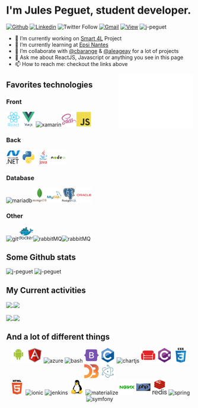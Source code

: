 <link href="assets/index.css" rel="stylesheet"></link>

# I'm Jules Peguet, student developer.

[![Github](https://img.shields.io/badge/-Github-000?style=flat&logo=Github&logoColor=white)](https://github.com/j-peguet)
[![Linkedin](https://img.shields.io/badge/-LinkedIn-blue?style=flat&logo=Linkedin&logoColor=white)](https://www.linkedin.com/in/j-peguet/)
![Twitter Follow](https://img.shields.io/twitter/follow/j_peguet)
[![Gmail](https://img.shields.io/badge/-Gmail-c14438?style=flat&logo=Gmail&logoColor=white)](mailto:julespeguet.jp@gmail.com)
[![View](https://views.whatilearened.today/views/github/j-peguet/j-peguet.svg)](https://github.com/j-peguet)
<img src="https://komarev.com/ghpvc/?username=j-peguet" alt="j-peguet" />

- 🔭 I’m currently working on [Smart 4L](https://github.com/Smart4L/Smart4L) Project
- 🌱 I’m currently learning at [Epsi Nantes](https://epsi.fr)
- 👯 I’m collaborate with [@cbarange](https://github.com/cbarange) & [@aleageay](https://github.com/alegeay) for a lot of projects
- 💬 Ask me about ReactJS, Javascript or anything you see in this page
- 📫 How to reach me: checkout the links above

<img align="right" src='dog.webp' width='200"'>

## Favorites technologies

### Front
<img src="https://raw.githubusercontent.com/devicons/devicon/master/icons/react/react-original-wordmark.svg" alt="react" width="40" height="40"/><img src="https://raw.githubusercontent.com/devicons/devicon/master/icons/vuejs/vuejs-original-wordmark.svg" alt="vuejs" width="40" height="40"/><img src="https://raw.githubusercontent.com/detain/svg-logos/780f25886640cef088af994181646db2f6b1a3f8/svg/xamarin.svg" alt="xamarin" width="40" height="40"/><img src="https://raw.githubusercontent.com/devicons/devicon/master/icons/sass/sass-original.svg" alt="sass" width="40" height="40"/><img src="https://raw.githubusercontent.com/devicons/devicon/master/icons/javascript/javascript-original.svg" alt="javascript" width="40" height="40"/> 

### Back
<img src="https://raw.githubusercontent.com/devicons/devicon/master/icons/dot-net/dot-net-original-wordmark.svg" alt="dotnet" width="40" height="40"/><img src="https://raw.githubusercontent.com/devicons/devicon/master/icons/python/python-original.svg" alt="python" width="40" height="40"/><img src="https://raw.githubusercontent.com/devicons/devicon/master/icons/java/java-original-wordmark.svg" alt="java" width="40" height="40"/><img src="https://raw.githubusercontent.com/devicons/devicon/master/icons/nodejs/nodejs-original-wordmark.svg" alt="nodejs" width="40" height="40"/>

### Database
<img src="https://www.vectorlogo.zone/logos/mariadb/mariadb-icon.svg" alt="mariadb" width="40" height="40"/><img src="https://raw.githubusercontent.com/devicons/devicon/master/icons/mongodb/mongodb-original-wordmark.svg" alt="mongodb" width="40" height="40"/><img src="https://raw.githubusercontent.com/devicons/devicon/master/icons/mysql/mysql-original-wordmark.svg" alt="mysql" width="40" height="40"/><img src="https://raw.githubusercontent.com/devicons/devicon/master/icons/postgresql/postgresql-original-wordmark.svg" alt="postgresql" width="40" height="40"/><img src="https://raw.githubusercontent.com/devicons/devicon/master/icons/oracle/oracle-original.svg" alt="oracle" width="40" height="40"/> 

### Other
<img src="https://www.vectorlogo.zone/logos/git-scm/git-scm-icon.svg" alt="git" width="40" height="40"/><img src="https://raw.githubusercontent.com/devicons/devicon/master/icons/docker/docker-original-wordmark.svg" alt="docker" width="40" height="40"/><img src="https://www.vectorlogo.zone/logos/rabbitmq/rabbitmq-icon.svg" alt="rabbitMQ" width="40" height="40"/><img src="https://www.vectorlogo.zone/logos/kubernetes/kubernetes-ar21.svg" alt="rabbitMQ" height="40"/> 

## Some Github stats

 <img src="https://github-readme-stats.vercel.app/api?username=j-peguet&show_icons=tru" alt="j-peguet" />
 <img src="https://github-readme-stats.vercel.app/api/top-langs/?username=j-peguet&layout=compact&hide=java" alt="j-peguet" />


## My Current activities
<div>
    <a href="https://github.com/j-peguet/portfolio/">
        <img align="center" src="https://github-readme-stats.vercel.app/api/pin/?username=j-peguet&repo=portfolio" />
    </a>
    <a href="https://github.com/Smart4L/Smart4L/">
        <img align="center" src="https://github-readme-stats.vercel.app/api/pin/?username=smart4L&repo=smart4L" />
    </a>
</div>
<br>
<div>
    <a href="https://github.com/j-peguet/kubernetes-guide/">
        <img align="center" src="https://github-readme-stats.vercel.app/api/pin/?username=j-peguet&repo=kubernetes-guide" />
    </a>
    <a href="https://github.com/j-peguet/Docker/">
        <img align="center" src="https://github-readme-stats.vercel.app/api/pin/?username=j-peguet&repo=Docker" />
    </a>
</div>

## And a lot of different things
<p align="center">
    <img src="https://raw.githubusercontent.com/devicons/devicon/master/icons/android/android-original-wordmark.svg" alt="android" width="40" height="40"/> 
    <img src="https://raw.githubusercontent.com/devicons/devicon/master/icons/angularjs/angularjs-original.svg" alt="angularjs" width="40" height="40"/> 
    <img src="https://www.vectorlogo.zone/logos/microsoft_azure/microsoft_azure-icon.svg" alt="azure" width="40" height="40"/> 
    <img src="https://www.vectorlogo.zone/logos/gnu_bash/gnu_bash-icon.svg" alt="bash" width="40" height="40"/> 
    <img src="https://raw.githubusercontent.com/devicons/devicon/master/icons/bootstrap/bootstrap-plain.svg" alt="bootstrap" width="40" height="40"/> 
    <img src="https://raw.githubusercontent.com/devicons/devicon/master/icons/c/c-original.svg" alt="c" width="40" height="40"/> 
    <img src="https://www.chartjs.org/media/logo-title.svg" alt="chartjs" width="40" height="40"/> 
    <img src="https://raw.githubusercontent.com/devicons/devicon/0d6c64dbbf311879f7d563bfc3ccf559f9ed111c/icons/couchdb/couchdb-original.svg" alt="couchdb" width="40" height="40"/> 
    <img src="https://raw.githubusercontent.com/devicons/devicon/master/icons/csharp/csharp-original.svg" alt="csharp" width="40" height="40"/> 
    <img src="https://raw.githubusercontent.com/devicons/devicon/master/icons/css3/css3-original-wordmark.svg" alt="css3" width="40" height="40"/> 
    <img src="https://raw.githubusercontent.com/devicons/devicon/master/icons/d3js/d3js-original.svg" alt="d3js" width="40" height="40"/>   
    <img src="https://raw.githubusercontent.com/devicons/devicon/master/icons/electron/electron-original.svg" alt="electron" width="40" height="40"/>
    <br>
    <img src="https://raw.githubusercontent.com/devicons/devicon/master/icons/html5/html5-original-wordmark.svg" alt="html5" width="40" height="40"/> 
    <img src="https://upload.wikimedia.org/wikipedia/commons/d/d1/Ionic_Logo.svg" alt="ionic" width="40" height="40"/> 
    <img src="https://www.vectorlogo.zone/logos/jenkins/jenkins-icon.svg" alt="jenkins" width="40" height="40"/> 
    <img src="https://raw.githubusercontent.com/devicons/devicon/master/icons/linux/linux-original.svg" alt="linux" width="40" height="40"/> 
    <img src="https://raw.githubusercontent.com/prplx/svg-logos/5585531d45d294869c4eaab4d7cf2e9c167710a9/svg/materialize.svg" alt="materialize" width="40" height="40"/> 
    <img src="https://raw.githubusercontent.com/devicons/devicon/master/icons/nginx/nginx-original.svg" alt="nginx" width="40" height="40"/> 
    <img src="https://raw.githubusercontent.com/devicons/devicon/master/icons/php/php-original.svg" alt="php" width="40" height="40"/> 
    <img src="https://raw.githubusercontent.com/devicons/devicon/master/icons/redis/redis-original-wordmark.svg" alt="redis" width="40" height="40"/>  
    <img src="https://www.vectorlogo.zone/logos/springio/springio-icon.svg" alt="spring" width="40" height="40"/> 
    <img src="https://symfony.com/logos/symfony_black_03.svg" alt="symfony" width="40" height="40"/> 
</p>